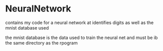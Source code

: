 # NeuralNetwork

contains my code for a neural network at identifies digits as well as the mnist database used

the mnist database is the data used to train the neural net and must be ib the same directory as the rpogram
